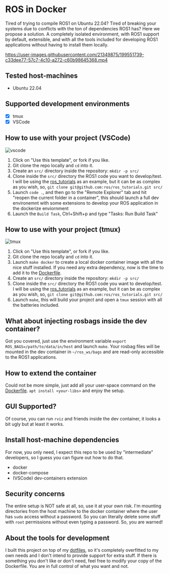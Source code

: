 # ROS in Docker

Tired of trying to compile ROS1 on Ubuntu 22.04? Tired of breaking your systems due to conflicts with
the ton of dependencies ROS1 has? Here we propose a solution. A completely isolated environment,
with ROS1 support by default, extensible, and with all the tools included for developing ROS1
applications without having to install them locally.

https://user-images.githubusercontent.com/21349875/199551739-c33dee77-57c7-4c10-a272-c60b98645368.mp4

## Tested host-machines

- Ubuntu 22.04

## Supported development environments

- [x] tmux
- [x] VSCode

## How to use with your project (VSCode)
![vscode](https://user-images.githubusercontent.com/21349875/200361817-572292e3-3d73-4fb1-bd9d-562539fa2fb4.png)

1. Click on "Use this template", or fork if you like.
1. Git clone the repo locally and `cd` into it.
1. Create an `src/` directory inside the repository: `mkdir -p src/`
1. Clone inside the `src/` directory the ROS1 code you want to
 develop/test. I will be using the
   [ros_tutorials](https://github.com/ros/ros_tutorials) as an example, but it can be as complex as
   you wish, so, `git clone git@github.com:ros/ros_tutorials.git src/`
1. Launch `code .`, and then go to the "Remote Explorer" tab and hit "reopen the current folder in a
   container", this should launch a full dev environemnt with some extensions to develop your ROS
   application in the dockerize enviornment
1. Launch the `Build Task`, Ctrl+Shift+p and type "Tasks: Run Build Task"

## How to use with your project (tmux)

![tmux](https://user-images.githubusercontent.com/21349875/200361914-446b13a8-ee50-436b-be9f-0bbb8f48ce43.png)

1. Click on "Use this template", or fork if you like.
1. Git clone the repo locally and `cd` into it.
1. Launch `make docker` to create a local docker container image with all the nice stuff installed.
   If you need any extra dependency, now is the time to add it to the [Dockerfile](./Dockerfile).
1. Create an `src/` directory inside the repository: `mkdir -p src/`
1. Clone inside the `src/` directory the ROS1 code you want to develop/test. I will be using the
   [ros_tutorials](https://github.com/ros/ros_tutorials) as an example, but it can be as complex as
   you wish, so, `git clone git@github.com:ros/ros_tutorials.git src/`
1. Launch `make`, this will build your project and open a `tmux` session with all the batteries
   included.

## What about injecting rosbags inside the dev container?

Got you covered, just use the environment variable `export ROS_BAGS=/path/to/data/in/host` and
launch `make`. Your rosbag files will be mounted in the dev container in `~/ros_ws/bags` and are
read-only accessible to the ROS1 applications.

## How to extend the container

Could not be more simple, just add all your user-space command on the [Dockerfile](./Dockerfile).
`apt install <your-libs>` and enjoy the setup.

## GUI Supported?

Of course, you can run `rviz` and friends inside the dev container, it looks a bit ugly but at least
it works.

## Install host-machine dependencies

For now, you only need, I expect this repo to be used by "intermediate" developers, so I guess you
can figure out how to do that.

- docker
- docker-compose
- (VSCode) dev-containers extension

## Security concerns

The entire setup is NOT safe at all, so, use it at your own risk. I'm mounting directories from the
host machine to the docker container where the user has `sudo` access without a password. So you can
literally delete some stuff with `root` permissions without even typing a password. So, you are
warned!

## About the tools for development

I built this project on top of my [dotfiles](https://github.com/nachovizzo/dotfiles/blob/main/.config/yadm/bootstrap),
so it's completely overfitted to my own needs and I don't intend to provide support for extra stuff.
If there is something you don't like or don't need, feel free to modify your copy of the Dockerfile.
You are in full control of what you want and not.
